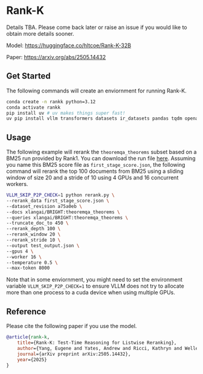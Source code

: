 # Rank-K

Details TBA. Please come back later or raise an issue if you would like to obtain more details sooner.  

Model: https://huggingface.co/hltcoe/Rank-K-32B

Paper: https://arxiv.org/abs/2505.14432

## Get Started

The following commands will create an enviornment for running Rank-K. 

```bash
conda create -n rankk python=3.12
conda activate rankk
pip install uv # uv makes things super fast! 
uv pip install vllm transformers datasets ir_datasets pandas tqdm openai
```

## Usage 

The following example will rerank the `theoremqa_theorems` subset based on a BM25 run provided by Rank1. 
You can download the run file [here](https://huggingface.co/datasets/jhu-clsp/rank1-run-files/resolve/main/theoremqa_theorems_bm25_long_False/score.json). 
Assuming you name this BM25 score file as `first_stage_score.json`, the following command will rerank the top 100 documents from BM25 
using a sliding window of size 20 and a stride of 10 using 4 GPUs and 16 concurrent workers. 

```bash
VLLM_SKIP_P2P_CHECK=1 python rerank.py \
--rerank_data first_stage_score.json \
--dataset_revision a75a0eb \
--docs xlangai/BRIGHT:theoremqa_theorems \
--queries xlangai/BRIGHT:theoremqa_theorems \
--truncate_doc_to 450 \
--rerank_depth 100 \
--rerank_window 20 \
--rerank_stride 10 \
--output test_output.json \
--gpus 4 \
--worker 16 \
--temperature 0.5 \
--max-token 8000
```

Note that in some enviornment, you might need to set the environment variable `VLLM_SKIP_P2P_CHECK=1` to ensure VLLM does 
not try to allocate more than one process to a cuda device when using multiple GPUs. 

## Reference

Please cite the following paper if you use the model. 

```bibtex
@article{rank-k,
    title={Rank-K: Test-Time Reasoning for Listwise Reranking},
    author={Yang, Eugene and Yates, Andrew and Ricci, Kathryn and Weller, Orion and Chari, Vivek and Van Durme, Benjamin and Lawrie, Dawn},
    journal={arXiv preprint arXiv:2505.14432},
    year={2025}
}
```